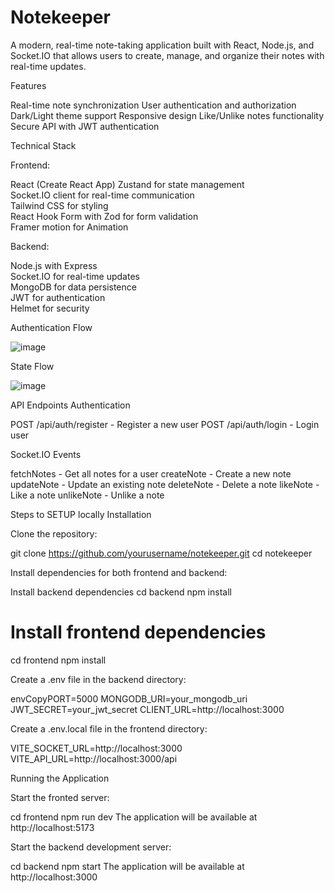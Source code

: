 # Notekeeper

A modern, real-time note-taking application built with React, Node.js, and Socket.IO that allows users to create, manage, and organize their notes with real-time updates.


Features

Real-time note synchronization
User authentication and authorization
Dark/Light theme support
Responsive design
Like/Unlike notes functionality
Secure API with JWT authentication

Technical Stack

Frontend:

React (Create React App)
Zustand for state management <br/>
Socket.IO client for real-time communication <br/>
Tailwind CSS for styling <br/>
React Hook Form with Zod for form validation <br/>
Framer motion for Animation <br/>

Backend:

Node.js with Express <br/>
Socket.IO for real-time updates <br/>
MongoDB for data persistence <br/>
JWT for authentication <br/>
Helmet for security <br/>


Authentication Flow 

![image](https://github.com/user-attachments/assets/503ce735-5a78-4c03-8e89-3ea410f2fbbb)

State Flow

![image](https://github.com/user-attachments/assets/2b72993c-e295-4b10-9fdc-5fb6d92454ac)

API Endpoints
Authentication

POST /api/auth/register - Register a new user
POST /api/auth/login - Login user

Socket.IO Events

fetchNotes - Get all notes for a user
createNote - Create a new note
updateNote - Update an existing note
deleteNote - Delete a note
likeNote - Like a note
unlikeNote - Unlike a note

Steps to SETUP locally
Installation

Clone the repository:

git clone https://github.com/yourusername/notekeeper.git
cd notekeeper

Install dependencies for both frontend and backend:

 Install backend dependencies
cd backend
npm install

# Install frontend dependencies
cd frontend
npm install

Create a .env file in the backend directory:

envCopyPORT=5000
MONGODB_URI=your_mongodb_uri
JWT_SECRET=your_jwt_secret
CLIENT_URL=http://localhost:3000

Create a .env.local file in the frontend directory:


VITE_SOCKET_URL=http://localhost:3000
VITE_API_URL=http://localhost:3000/api

Running the Application

Start the fronted server:

cd frontend
npm run dev
The application will be available at http://localhost:5173
 
Start the backend development server:

cd backend
npm start
The application will be available at http://localhost:3000


